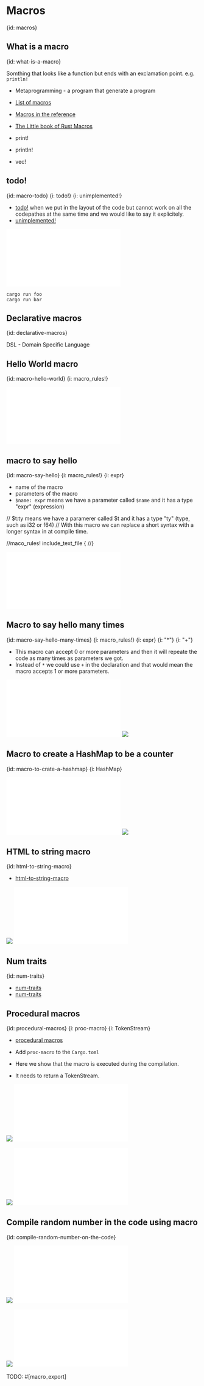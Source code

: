 # Macros
{id: macros}


## What is a macro
{id: what-is-a-macro}

Somthing that looks like a function but ends with an exclamation point. e.g. `println!`

* Metaprogramming - a program that generate a program

* [List of macros](https://doc.rust-lang.org/std/#macros)
* [Macros in the reference](https://doc.rust-lang.org/reference/macros.html)
* [The Little book of Rust Macros](https://veykril.github.io/tlborm/)

* print!
* println!
* vec!

## todo!
{id: macro-todo}
{i: todo!}
{i: unimplemented!}

* [todo!](https://doc.rust-lang.org/std/macro.todo.html) when we put in the layout of the code but cannot work on all the codepathes at the same time and we would like to say it explicitely.
* [unimplemented!](https://doc.rust-lang.org/std/macro.unimplemented.html)

![](examples/macros/todo/src/main.rs)

```
cargo run foo
cargo run bar
```

## Declarative macros
{id: declarative-macros}

DSL - Domain Specific Language

## Hello World macro
{id: macro-hello-world}
{i: macro_rules!}

![](examples/macros/hello-world/src/main.rs)

## macro to say hello
{id: macro-say-hello}
{i: macro_rules!}
{i: expr}

* name of the macro
* parameters of the macro
* `$name: expr`    means we have a parameter called `$name` and it has a type "expr" (expression)


// $t:ty          means we have a paramerer called $t    and it has a type "ty" (type, such as i32 or f64)
// With this macro we can replace a short syntax with a longer syntax in at compile time.

//maco_rules! include_text_file {
//}


![](examples/macros/say-hello/src/main.rs)


## Macro to say hello many times
{id: macro-say-hello-many-times}
{i: macro_rules!}
{i: expr}
{i: "*"}
{i: "+"}

* This macro can accept 0 or more parameters and then it will repeate the code as many times as parameters we got.
* Instead of `*` we could use `+` in the declaration and that would mean the macro accepts 1 or more parameters.

![](examples/macros/say-hello-many-times/src/main.rs)
![](examples/macros/say-hello-many-times/out.out)

## Macro to create a HashMap to be a counter
{id: macro-to-crate-a-hashmap}
{i: HashMap}

![](examples/macros/create-counter-hash/src/main.rs)
![](examples/macros/create-counter-hash/out.out)


## HTML to string macro
{id: html-to-string-macro}

* [html-to-string-macro](https://crates.io/crates/html-to-string-macro)

![](examples/macros/embed-html/Cargo.toml)
![](examples/macros/embed-html/src/main.rs)

## Num traits
{id: num-traits}


* [num-traits](https://crates.io/crates/num-traits)
* [num-traits](https://docs.rs/num-traits)

## Procedural macros
{id: procedural-macros}
{i: proc-macro}
{i: TokenStream}

* [procedural macros](https://doc.rust-lang.org/reference/procedural-macros.html)

* Add `proc-macro` to the `Cargo.toml`

* Here we show that the macro is executed during the compilation.
* It needs to return a TokenStream.

![](examples/macros/hello-world-macro/Cargo.toml)
![](examples/macros/hello-world-macro/src/lib.rs)

![](examples/macros/hello-world-use/Cargo.toml)
![](examples/macros/hello-world-use/src/main.rs)


## Compile random number in the code using macro
{id: compile-random-number-on-the-code}

![](examples/macros/random-constant-macro/Cargo.toml)
![](examples/macros/random-constant-macro/src/lib.rs)

![](examples/macros/random-constant/Cargo.toml)
![](examples/macros/random-constant/src/main.rs)

TODO: #[macro_export]

